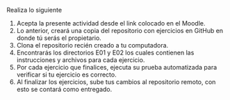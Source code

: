 Realiza lo siguiente

1. Acepta la presente actividad desde el link colocado en el Moodle.
2. Lo anterior, creará una copia del repositorio con ejercicios en GitHub en donde tú serás el propietario.
3. Clona el repositorio recién creado a tu computadora.
4. Encontrarás los directorios E01 y E02 los cuales contienen las instrucciones y archivos para cada ejercicio.
5. Por cada ejercicio que finalices, ejecuta su prueba automatizada para verificar si tu ejercicio es correcto.
6. Al finalizar los ejercicios, sube tus cambios al repositorio remoto, con esto se contará como entregado.
